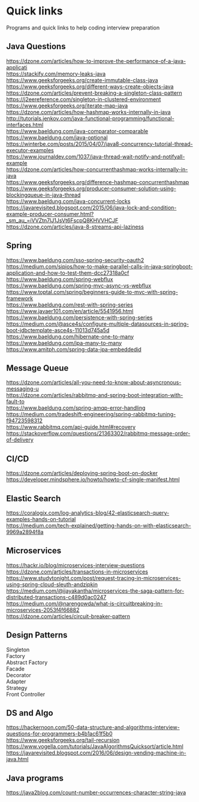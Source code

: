 # Quick links  
Programs and quick links to help coding interview preparation    

## Java Questions  
https://dzone.com/articles/how-to-improve-the-performance-of-a-java-applicati  
https://stackify.com/memory-leaks-java  
https://www.geeksforgeeks.org/create-immutable-class-java  
https://www.geeksforgeeks.org/different-ways-create-objects-java  
https://dzone.com/articles/prevent-breaking-a-singleton-class-pattern  
https://j2eereference.com/singleton-in-clustered-environment  
https://www.geeksforgeeks.org/iterate-map-java  
https://dzone.com/articles/how-hashmap-works-internally-in-java  
http://tutorials.jenkov.com/java-functional-programming/functional-interfaces.html  
https://www.baeldung.com/java-comparator-comparable  
https://www.baeldung.com/java-optional  
https://winterbe.com/posts/2015/04/07/java8-concurrency-tutorial-thread-executor-examples  
https://www.journaldev.com/1037/java-thread-wait-notify-and-notifyall-example  
https://dzone.com/articles/how-concurrenthashmap-works-internally-in-java  
https://www.geeksforgeeks.org/difference-hashmap-concurrenthashmap  
https://www.geeksforgeeks.org/producer-consumer-solution-using-blockingqueue-in-java-thread  
https://www.baeldung.com/java-concurrent-locks  
https://javarevisited.blogspot.com/2015/06/java-lock-and-condition-example-producer-consumer.html?_sm_au_=iVVZtn7lJ1JsVt6FscpQ8KHVVHCJF  
https://dzone.com/articles/java-8-streams-api-laziness  


## Spring  
https://www.baeldung.com/sso-spring-security-oauth2  
https://medium.com/sipios/how-to-make-parallel-calls-in-java-springboot-application-and-how-to-test-them-dcc27318a0cf  
https://www.baeldung.com/spring-webflux  
https://www.baeldung.com/spring-mvc-async-vs-webflux  
https://www.toptal.com/spring/beginners-guide-to-mvc-with-spring-framework  
https://www.baeldung.com/rest-with-spring-series  
https://www.javaer101.com/en/article/5541956.html  
https://www.baeldung.com/persistence-with-spring-series  
https://medium.com/@asce4s/configure-multiple-datasources-in-spring-boot-jdbctemplate-asce4s-11013d745a5d  
https://www.baeldung.com/hibernate-one-to-many  
https://www.baeldung.com/jpa-many-to-many  
https://www.amitph.com/spring-data-jpa-embeddedid  

## Message Queue    
https://dzone.com/articles/all-you-need-to-know-about-asyncronous-messaging-u  
https://dzone.com/articles/rabbitmq-and-spring-boot-integration-with-fault-to  
https://www.baeldung.com/spring-amqp-error-handling  
https://medium.com/tradeshift-engineering/spring-rabbitmq-tuning-f94723598312  
https://www.rabbitmq.com/api-guide.html#recovery  
https://stackoverflow.com/questions/21363302/rabbitmq-message-order-of-delivery  

## CI/CD  
https://dzone.com/articles/deploying-spring-boot-on-docker  
https://developer.mindsphere.io/howto/howto-cf-single-manifest.html  

## Elastic Search  
https://coralogix.com/log-analytics-blog/42-elasticsearch-query-examples-hands-on-tutorial  
https://medium.com/tech-explained/getting-hands-on-with-elasticsearch-9969a2894f8a  


## Microservices  
https://hackr.io/blog/microservices-interview-questions  
https://dzone.com/articles/transactions-in-microservices  
https://www.studytonight.com/post/request-tracing-in-microservices-using-spring-cloud-sleuth-andzipkin  
https://medium.com/@ijayakantha/microservices-the-saga-pattern-for-distributed-transactions-c489d0ac0247  
https://medium.com/@narengowda/what-is-circuitbreaking-in-microservices-2053f4f66882  
https://dzone.com/articles/circuit-breaker-pattern  

## Design Patterns  
Singleton  
Factory  
Abstract Factory  
Facade  
Decorator  
Adapter  
Strategy  
Front Controller  

## DS and Algo  
https://hackernoon.com/50-data-structure-and-algorithms-interview-questions-for-programmers-b4b1ac61f5b0  
https://www.geeksforgeeks.org/tail-recursion  
https://www.vogella.com/tutorials/JavaAlgorithmsQuicksort/article.html  
https://javarevisited.blogspot.com/2016/06/design-vending-machine-in-java.html  

## Java programs  
https://java2blog.com/count-number-occurrences-character-string-java  
